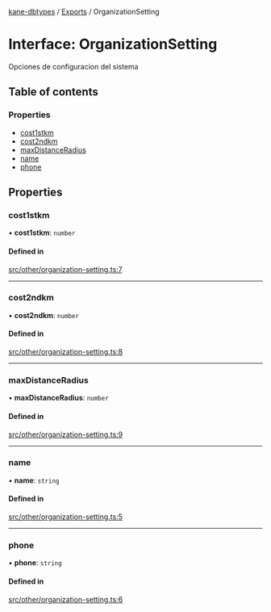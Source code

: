 [kane-dbtypes](../README.md) / [Exports](../modules.md) / OrganizationSetting

# Interface: OrganizationSetting

Opciones de configuracion del sistema

## Table of contents

### Properties

- [cost1stkm](OrganizationSetting.md#cost1stkm)
- [cost2ndkm](OrganizationSetting.md#cost2ndkm)
- [maxDistanceRadius](OrganizationSetting.md#maxdistanceradius)
- [name](OrganizationSetting.md#name)
- [phone](OrganizationSetting.md#phone)

## Properties

### cost1stkm

• **cost1stkm**: `number`

#### Defined in

[src/other/organization-setting.ts:7](https://github.com/gatitolabs/kane-dbtypes/blob/1098664/src/other/organization-setting.ts#L7)

___

### cost2ndkm

• **cost2ndkm**: `number`

#### Defined in

[src/other/organization-setting.ts:8](https://github.com/gatitolabs/kane-dbtypes/blob/1098664/src/other/organization-setting.ts#L8)

___

### maxDistanceRadius

• **maxDistanceRadius**: `number`

#### Defined in

[src/other/organization-setting.ts:9](https://github.com/gatitolabs/kane-dbtypes/blob/1098664/src/other/organization-setting.ts#L9)

___

### name

• **name**: `string`

#### Defined in

[src/other/organization-setting.ts:5](https://github.com/gatitolabs/kane-dbtypes/blob/1098664/src/other/organization-setting.ts#L5)

___

### phone

• **phone**: `string`

#### Defined in

[src/other/organization-setting.ts:6](https://github.com/gatitolabs/kane-dbtypes/blob/1098664/src/other/organization-setting.ts#L6)

